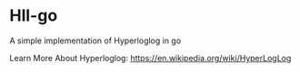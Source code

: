 # Hll-go
A simple implementation of Hyperloglog in go

Learn More About Hyperloglog: https://en.wikipedia.org/wiki/HyperLogLog
